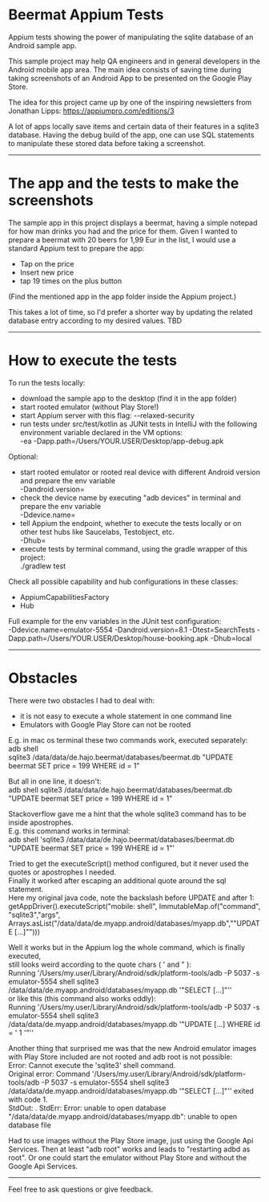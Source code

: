 # Beermat Appium Tests

Appium tests showing the power of manipulating the sqlite database of an Android sample app.

This sample project may help QA engineers and in general developers in the Android mobile app area.
The main idea consists of saving time during taking screenshots of an Android App to be presented on the Google Play Store.

The idea for this project came up by one of the inspiring newsletters from Jonathan Lipps:
https://appiumpro.com/editions/3

A lot of apps locally save items and certain data of their features in a sqlite3 database.
Having the debug build of the app, one can use SQL statements to manipulate these stored data before taking a screenshot.

------

# The app and the tests to make the screenshots

The sample app in this project displays a beermat, having a simple notepad for how man drinks you had and the price for them.
Given I wanted to prepare a beermat with 20 beers for 1,99 Eur in the list, I would use a standard Appium test to prepare the app:
- Tap on the price
- Insert new price
- tap 19 times on the plus button

(Find the mentioned app in the app folder inside the Appium project.)

This takes a lot of time, so I'd prefer a shorter way by updating the related database entry according to my desired values.
TBD

------
# How to execute the tests

To run the tests locally:
- download the sample app to the desktop (find it in the app folder)
- start rooted emulator (without Play Store!)
- start Appium server with this flag: --relaxed-security
- run tests under src/test/kotlin as JUNit tests in IntelliJ  with the following environment variable declared in the VM options:<br>
-ea -Dapp.path=/Users/YOUR.USER/Desktop/app-debug.apk

Optional:
- start rooted emulator or rooted real device with different Android version and prepare the env variable <br>-Dandroid.version=
- check the device name by executing "adb devices" in terminal and prepare the env variable <br>-Ddevice.name=
- tell Appium the endpoint, whether to execute the tests locally or on other test hubs like Saucelabs, Testobject, etc. <br>-Dhub=
- execute tests by terminal command, using the gradle wrapper of this project:<br>
 ./gradlew test

Check all possible capability and hub configurations in these classes:
 - AppiumCapabilitiesFactory
 - Hub

Full example for the  env variables in the JUnit test configuration:<br>
-Ddevice.name=emulator-5554 -Dandroid.version=8.1 -Dtest=SearchTests -Dapp.path=/Users/YOUR.USER/Desktop/house-booking.apk -Dhub=local

------

# Obstacles

There were two obstacles I had to deal with:
- it is not easy to execute a whole statement in one command line
- Emulators with Google Play Store can not be rooted

E.g. in mac os terminal these two commands work, executed separately:<br>
adb shell<br>
sqlite3 /data/data/de.hajo.beermat/databases/beermat.db "UPDATE beermat SET price = 199 WHERE id = 1"

But all in one line, it doesn't:<br>
adb shell sqlite3 /data/data/de.hajo.beermat/databases/beermat.db "UPDATE beermat SET price = 199 WHERE id = 1"

Stackoverflow gave me a hint that the whole sqlite3 command has to be inside apostrophes.<br>
E.g. this command works in terminal:<br>
adb shell 'sqlite3 /data/data/de.hajo.beermat/databases/beermat.db "UPDATE beermat SET price = 199 WHERE id = 1"'

Tried to get the executeScript() method configured, but it never used the quotes or apostrophes I needed.<br>
Finally it worked after escaping an additional quote around the sql statement.<br>
Here my original java code, note the backslash before UPDATE and after 1:<br>
getAppDriver().executeScript("mobile: shell", ImmutableMap.of("command", "sqlite3","args", Arrays.asList("/data/data/de.myapp.android/databases/myapp.db","\"UPDATE [...]\"")))

Well it works but in the Appium log the whole command, which is finally executed,
<br>still looks weird according to the quote chars ( ' and " ):<br>
Running '/Users/my.user/Library/Android/sdk/platform-tools/adb -P 5037 -s emulator-5554 shell sqlite3 /data/data/de.myapp.android/databases/myapp.db '"SELECT [...]"''
<br>or like this (this command also works oddly):<br>
Running '/Users/my.user/Library/Android/sdk/platform-tools/adb -P 5037 -s emulator-5554 shell sqlite3 /data/data/de.myapp.android/databases/myapp.db '"UPDATE [...] WHERE id = ' 1 '"''

Another thing that surprised me was that the new Android emulator images with Play Store included are not rooted and adb root is not possible:<br>
Error: Cannot execute the 'sqlite3' shell command.<br>
Original error: Command '/Users/my.user/Library/Android/sdk/platform-tools/adb -P 5037 -s emulator-5554 shell sqlite3 /data/data/de.myapp.android/databases/myapp.db '"SELECT [...]"'' exited with code 1. 
<br>StdOut: . StdErr: Error: unable to open database "/data/data/de.myapp.android/databases/myapp.db": unable to open database file

Had to use images without the Play Store image, just using the Google Api Services. Then at least "adb root" works and leads to "restarting adbd as root".
Or one could start the emulator without Play Store and without the Google Api Services.

------

Feel free to ask questions or give feedback.<br>
<br>
<br>
<br>